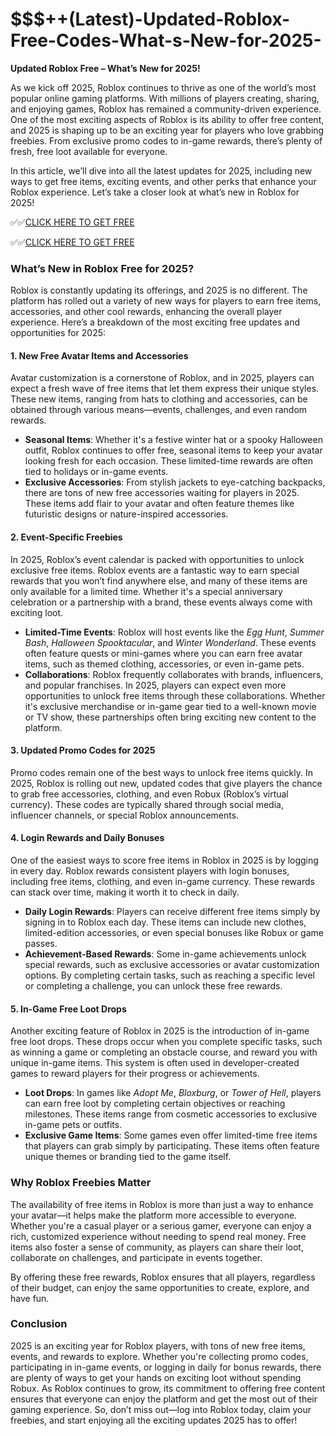 # $$$++(Latest)-Updated-Roblox-Free-Codes-What-s-New-for-2025-

**Updated Roblox Free – What’s New for 2025!**

As we kick off 2025, Roblox continues to thrive as one of the world’s most popular online gaming platforms. With millions of players creating, sharing, and enjoying games, Roblox has remained a community-driven experience. One of the most exciting aspects of Roblox is its ability to offer free content, and 2025 is shaping up to be an exciting year for players who love grabbing freebies. From exclusive promo codes to in-game rewards, there’s plenty of fresh, free loot available for everyone. 

In this article, we’ll dive into all the latest updates for 2025, including new ways to get free items, exciting events, and other perks that enhance your Roblox experience. Let’s take a closer look at what’s new in Roblox for 2025!

✅✅[CLICK HERE TO GET FREE](https://tinyurl.com/f5a9kmyc)

✅✅[CLICK HERE TO GET FREE](https://tinyurl.com/f5a9kmyc)

### What’s New in Roblox Free for 2025?

Roblox is constantly updating its offerings, and 2025 is no different. The platform has rolled out a variety of new ways for players to earn free items, accessories, and other cool rewards, enhancing the overall player experience. Here’s a breakdown of the most exciting free updates and opportunities for 2025:

#### 1. **New Free Avatar Items and Accessories**
Avatar customization is a cornerstone of Roblox, and in 2025, players can expect a fresh wave of free items that let them express their unique styles. These new items, ranging from hats to clothing and accessories, can be obtained through various means—events, challenges, and even random rewards.

- **Seasonal Items**: Whether it's a festive winter hat or a spooky Halloween outfit, Roblox continues to offer free, seasonal items to keep your avatar looking fresh for each occasion. These limited-time rewards are often tied to holidays or in-game events.
- **Exclusive Accessories**: From stylish jackets to eye-catching backpacks, there are tons of new free accessories waiting for players in 2025. These items add flair to your avatar and often feature themes like futuristic designs or nature-inspired accessories.

#### 2. **Event-Specific Freebies**
In 2025, Roblox’s event calendar is packed with opportunities to unlock exclusive free items. Roblox events are a fantastic way to earn special rewards that you won’t find anywhere else, and many of these items are only available for a limited time. Whether it's a special anniversary celebration or a partnership with a brand, these events always come with exciting loot.

- **Limited-Time Events**: Roblox will host events like the *Egg Hunt*, *Summer Bash*, *Halloween Spooktacular*, and *Winter Wonderland*. These events often feature quests or mini-games where you can earn free avatar items, such as themed clothing, accessories, or even in-game pets.
- **Collaborations**: Roblox frequently collaborates with brands, influencers, and popular franchises. In 2025, players can expect even more opportunities to unlock free items through these collaborations. Whether it's exclusive merchandise or in-game gear tied to a well-known movie or TV show, these partnerships often bring exciting new content to the platform.

#### 3. **Updated Promo Codes for 2025**
Promo codes remain one of the best ways to unlock free items quickly. In 2025, Roblox is rolling out new, updated codes that give players the chance to grab free accessories, clothing, and even Robux (Roblox’s virtual currency). These codes are typically shared through social media, influencer channels, or special Roblox announcements.


#### 4. **Login Rewards and Daily Bonuses**
One of the easiest ways to score free items in Roblox in 2025 is by logging in every day. Roblox rewards consistent players with login bonuses, including free items, clothing, and even in-game currency. These rewards can stack over time, making it worth it to check in daily.

- **Daily Login Rewards**: Players can receive different free items simply by signing in to Roblox each day. These items can include new clothes, limited-edition accessories, or even special bonuses like Robux or game passes.
- **Achievement-Based Rewards**: Some in-game achievements unlock special rewards, such as exclusive accessories or avatar customization options. By completing certain tasks, such as reaching a specific level or completing a challenge, you can unlock these free rewards.

#### 5. **In-Game Free Loot Drops**
Another exciting feature of Roblox in 2025 is the introduction of in-game free loot drops. These drops occur when you complete specific tasks, such as winning a game or completing an obstacle course, and reward you with unique in-game items. This system is often used in developer-created games to reward players for their progress or achievements.

- **Loot Drops**: In games like *Adopt Me*, *Bloxburg*, or *Tower of Hell*, players can earn free loot by completing certain objectives or reaching milestones. These items range from cosmetic accessories to exclusive in-game pets or outfits.
- **Exclusive Game Items**: Some games even offer limited-time free items that players can grab simply by participating. These items often feature unique themes or branding tied to the game itself.


### Why Roblox Freebies Matter

The availability of free items in Roblox is more than just a way to enhance your avatar—it helps make the platform more accessible to everyone. Whether you're a casual player or a serious gamer, everyone can enjoy a rich, customized experience without needing to spend real money. Free items also foster a sense of community, as players can share their loot, collaborate on challenges, and participate in events together.

By offering these free rewards, Roblox ensures that all players, regardless of their budget, can enjoy the same opportunities to create, explore, and have fun.

### Conclusion

2025 is an exciting year for Roblox players, with tons of new free items, events, and rewards to explore. Whether you're collecting promo codes, participating in in-game events, or logging in daily for bonus rewards, there are plenty of ways to get your hands on exciting loot without spending Robux. As Roblox continues to grow, its commitment to offering free content ensures that everyone can enjoy the platform and get the most out of their gaming experience. So, don’t miss out—log into Roblox today, claim your freebies, and start enjoying all the exciting updates 2025 has to offer!
